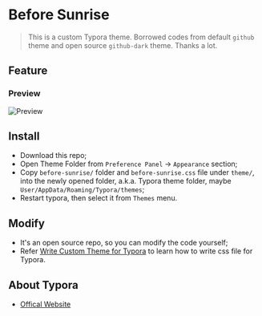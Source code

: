 # Before Sunrise
> This is a custom Typora theme. Borrowed codes from default `github` theme and open source `github-dark` theme. Thanks a lot.

## Feature

### Preview

![Preview](https://github.com/VenciFreeman/BeforeSunrise/tree/master/pic/preview.jpg)

## Install

- Download this repo;
- Open Theme Folder from `Preference Panel` → `Appearance` section;
- Copy  `before-sunrise/` folder and `before-sunrise.css` file under `theme/`, into the newly opened folder, a.k.a. Typora theme folder, maybe `User/AppData/Roaming/Typora/themes`;
- Restart typora, then select it from `Themes` menu.

## Modify

- It's an open source repo, so you can modify the code yourself;
- Refer [Write Custom Theme for Typora]( http://theme.typora.io/doc/Write-Custom-Theme/ ) to learn how to write css file for Typora.

## About Typora

- [Offical Website]( https://typora.io/ )